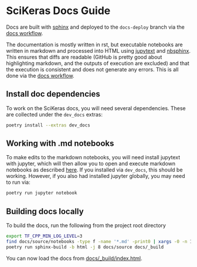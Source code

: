 # SciKeras Docs Guide

Docs are built with [sphinx](https://www.sphinx-doc.org/en/master/) and deployed to the `docs-deploy` branch via the [docs workflow](../.github/workflows/docs.yaml).

The documentation is mostly written in rst, but executable notebooks are written in markdown and processed into HTML using [jupytext](https://github.com/mwouts/jupytext) and [nbsphinx](https://nbsphinx.readthedocs.io/en/0.8.1/).
This ensures that diffs are readable (GitHub is pretty good about highlighting markdown, and the outputs of execution are excluded) and that the execution is consistent and does not generate any errors.
This is all done via the [docs workflow](../.github/workflows/docs.yaml).

## Install doc dependencies

To work on the SciKeras docs, you will need several dependencies. These are collected under the `dev_docs` extras:

```bash
poetry install --extras dev_docs
```

## Working with .md notebooks

To make edits to the markdown notebooks, you will need install jupytext with jupyter, which will then allow you to open and execute markdown notebooks as described [here](https://jupytext.readthedocs.io/en/latest/paired-notebooks.html).
If you installed via `dev_docs`, this should be working. However, if you also had installed jupyter globally, you may need to run via:

```bash
poetry run jupyter notebook
```

## Building docs locally

To build the docs, run the following from the project root directory

```bash
export TF_CPP_MIN_LOG_LEVEL=3
find docs/source/notebooks -type f -name '*.md' -print0 | xargs -0 -n 1 -P 8 poetry run jupytext --set-formats ipynb,md --execute
poetry run sphinx-build -b html -j 8 docs/source docs/_build
```

You can now load the docs from [docs/_build/index.html](_build/index.html).
